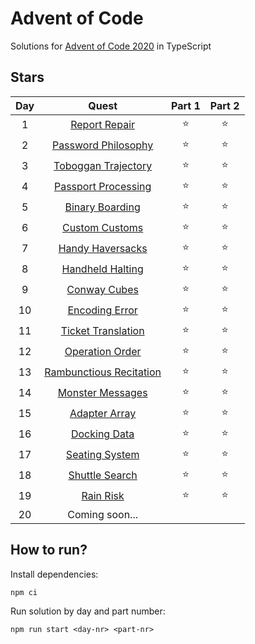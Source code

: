 # Advent of Code
Solutions for [Advent of Code 2020](https://adventofcode.com/2020/) in TypeScript

## Stars
| Day |             Quest             | Part 1 | Part 2 |
| :-: | :---------------------------: | :----: | :----: |
|  1  |       [Report Repair][1]      | :star: | :star: |
|  2  |    [Password Philosophy][2]   | :star: | :star: |
|  3  |    [Toboggan Trajectory][3]   | :star: | :star: |
|  4  |    [Passport Processing][4]   | :star: | :star: |
|  5  |      [Binary Boarding][5]     | :star: | :star: |
|  6  |      [Custom Customs][6]      | :star: | :star: |
|  7  |     [Handy Haversacks][7]     | :star: | :star: |
|  8  |     [Handheld Halting][8]     | :star: | :star: |
|  9  |       [Conway Cubes][9]       | :star: | :star: |
|  10 |      [Encoding Error][10]     | :star: | :star: |
|  11 |    [Ticket Translation][11]   | :star: | :star: |
|  12 |     [Operation Order][12]     | :star: | :star: |
|  13 | [Rambunctious Recitation][13] | :star: | :star: |
|  14 |     [Monster Messages][14]    | :star: | :star: |
|  15 |      [Adapter Array][15]      | :star: | :star: |
|  16 |       [Docking Data][16]      | :star: | :star: |
|  17 |      [Seating System][17]     | :star: | :star: |
|  18 |      [Shuttle Search][18]     | :star: | :star: |
|  19 |        [Rain Risk][19]        | :star: | :star: |
|  20 |         Coming soon...        |        |        |


## How to run?
Install dependencies:
```shell
npm ci
```

Run solution by day and part number:
```shell
npm run start <day-nr> <part-nr>
```

[1]: https://adventofcode.com/2020/day/1
[2]: https://adventofcode.com/2020/day/2
[3]: https://adventofcode.com/2020/day/3
[4]: https://adventofcode.com/2020/day/4
[5]: https://adventofcode.com/2020/day/5
[6]: https://adventofcode.com/2020/day/6
[7]: https://adventofcode.com/2020/day/7
[8]: https://adventofcode.com/2020/day/8
[17]: https://adventofcode.com/2020/day/17
[9]: https://adventofcode.com/2020/day/9
[16]: https://adventofcode.com/2020/day/16
[18]: https://adventofcode.com/2020/day/18
[15]: https://adventofcode.com/2020/day/15
[19]: https://adventofcode.com/2020/day/19
[10]: https://adventofcode.com/2020/day/10
[14]: https://adventofcode.com/2020/day/14
[11]: https://adventofcode.com/2020/day/11
[13]: https://adventofcode.com/2020/day/13
[12]: https://adventofcode.com/2020/day/12
